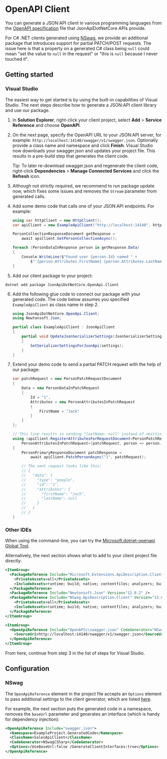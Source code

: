 # OpenAPI Client

You can generate a JSON:API client in various programming languages from the [OpenAPI specification](https://swagger.io/specification/) file that JsonApiDotNetCore APIs provide.

For C# .NET clients generated using [NSwag](https://github.com/RicoSuter/NSwag), we provide an additional package that introduces support for partial PATCH/POST requests. The issue here is that a property on a generated C# class being `null` could mean "set the value to `null` in the request" or "this is `null` because I never touched it".

## Getting started

### Visual Studio

The easiest way to get started is by using the built-in capabilities of Visual Studio. The next steps describe how to generate a JSON:API client library and use our package.

1.  In **Solution Explorer**, right-click your client project, select **Add** > **Service Reference** and choose **OpenAPI**.

2.  On the next page, specify the OpenAPI URL to your JSON:API server, for example: `http://localhost:14140/swagger/v1/swagger.json`.
    Optionally provide a class name and namespace and click **Finish**.
    Visual Studio now downloads your swagger.json and updates your project file. This results in a pre-build step that generates the client code.

    Tip: To later re-download swagger.json and regenerate the client code, right-click **Dependencies** > **Manage Connected Services** and click the **Refresh** icon.
3.  Although not strictly required, we recommend to run package update now, which fixes some issues and removes the `Stream` parameter from generated calls.

4.  Add some demo code that calls one of your JSON:API endpoints. For example:

    ```c#
    using var httpClient = new HttpClient();
    var apiClient = new ExampleApiClient("http://localhost:14140", httpClient);

    PersonCollectionResponseDocument getResponse =
        await apiClient.GetPersonCollectionAsync();

    foreach (PersonDataInResponse person in getResponse.Data)
    {
        Console.WriteLine($"Found user {person.Id} named " +
            $"'{person.Attributes.FirstName} {person.Attributes.LastName}'.");
    }
    ```

5.  Add our client package to your project:

   ```
   dotnet add package JsonApiDotNetCore.OpenApi.Client
   ```

6.  Add the following glue code to connect our package with your generated code. The code below assumes you specified `ExampleApiClient` as class name in step 2.

    ```c#
    using JsonApiDotNetCore.OpenApi.Client;
    using Newtonsoft.Json;

    partial class ExampleApiClient : JsonApiClient
    {
        partial void UpdateJsonSerializerSettings(JsonSerializerSettings settings)
        {
            SetSerializerSettingsForJsonApi(settings);
        }
    }
    ```

7.  Extend your demo code to send a partial PATCH request with the help of our package:

    ```c#
    var patchRequest = new PersonPatchRequestDocument
    {
        Data = new PersonDataInPatchRequest
        {
            Id = "1",
            Attributes = new PersonAttributesInPatchRequest
            {
                FirstName = "Jack"
            }
        }
    };

    // This line results in sending "lastName: null" instead of omitting it.
    using (apiClient.RegisterAttributesForRequestDocument<PersonPatchRequestDocument,
        PersonAttributesInPatchRequest>(patchRequest, person => person.LastName))
    {
        PersonPrimaryResponseDocument patchResponse =
            await apiClient.PatchPersonAsync("1", patchRequest);

        // The sent request looks like this:
        // {
        //   "data": {
        //     "type": "people",
        //     "id": "1",
        //     "attributes": {
        //       "firstName": "Jack",
        //       "lastName": null
        //     }
        //   }
        // }
    }
    ```

### Other IDEs

When using the command-line, you can try the [Microsoft.dotnet-openapi Global Tool](https://docs.microsoft.com/en-us/aspnet/core/web-api/microsoft.dotnet-openapi?view=aspnetcore-5.0).

Alternatively, the next section shows what to add to your client project file directly:

```xml
<ItemGroup>
  <PackageReference Include="Microsoft.Extensions.ApiDescription.Client" Version="3.0.0">
    <PrivateAssets>all</PrivateAssets>
    <IncludeAssets>runtime; build; native; contentfiles; analyzers; buildtransitive</IncludeAssets>
  </PackageReference>
  <PackageReference Include="Newtonsoft.Json" Version="12.0.2" />
  <PackageReference Include="NSwag.ApiDescription.Client" Version="13.0.5">
    <PrivateAssets>all</PrivateAssets>
    <IncludeAssets>runtime; build; native; contentfiles; analyzers; buildtransitive</IncludeAssets>
  </PackageReference>
</ItemGroup>

<ItemGroup>
  <OpenApiReference Include="OpenAPIs\swagger.json" CodeGenerator="NSwagCSharp" ClassName="ExampleApiClient">
    <SourceUri>http://localhost:14140/swagger/v1/swagger.json</SourceUri>
  </OpenApiReference>
</ItemGroup>
```

From here, continue from step 3 in the list of steps for Visual Studio.

## Configuration

### NSwag

The `OpenApiReference` element in the project file accepts an `Options` element to pass additional settings to the client generator,
which are listed [here](https://github.com/RicoSuter/NSwag/blob/master/src/NSwag.Commands/Commands/CodeGeneration/OpenApiToCSharpClientCommand.cs).

For example, the next section puts the generated code in a namespace, removes the `baseUrl` parameter and generates an interface (which is handy for dependency injection):

```xml
<OpenApiReference Include="swagger.json">
  <Namespace>ExampleProject.GeneratedCode</Namespace>
  <ClassName>SalesApiClient</ClassName>
  <CodeGenerator>NSwagCSharp</CodeGenerator>
  <Options>/UseBaseUrl:false /GenerateClientInterfaces:true</Options>
</OpenApiReference>
```
